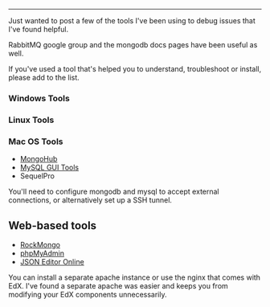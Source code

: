 ***

Just wanted to post a few of the tools I've been using to debug issues that I've found helpful.

RabbitMQ google group and the mongodb docs pages have been useful as well.

If you've used a tool that's helped you to understand, troubleshoot or install, please add to the list.

### Windows Tools

### Linux Tools

### Mac OS Tools
* [MongoHub](http://code.google.com/p/mongohub/)
* [MySQL GUI Tools](http://dev.mysql.com/downloads/gui-tools/5.0.html)
* SequelPro

You'll need to configure mongodb and mysql to accept external connections, or alternatively set up a SSH tunnel.

## Web-based tools
* [RockMongo](http://rockmongo.com/)
* [phpMyAdmin](http://www.phpmyadmin.net/)
* [JSON Editor Online](http://www.jsoneditoronline.org/)

You can install a separate apache instance or use the nginx that comes with EdX.  I've found a separate apache was easier and keeps you from modifying your EdX components unnecessarily.
